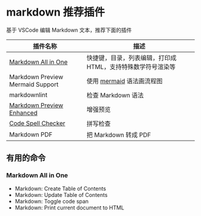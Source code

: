 # markdown 推荐插件

基于 VSCode 编辑 Markdown 文本，推荐下面的插件

| 插件名称 | 描述 |
| --- | --- |
[Markdown All in One](https://marketplace.visualstudio.com/items?itemName=yzhang.markdown-all-in-one) | 快捷键，目录，列表编辑，打印成 HTML，支持特殊数学符号渲染等
Markdown Preview Mermaid Support | 使用 [mermaid](https://mermaidjs.github.io/) 语法画流程图
markdownlint | 检查 Markdown 语法
[Markdown Preview Enhanced](https://marketplace.visualstudio.com/items?itemName=shd101wyy.markdown-preview-enhanced) | 增强预览
[Code Spell Checker](https://marketplace.visualstudio.com/items?itemName=streetsidesoftware.code-spell-checker) | 拼写检查
Markdown PDF | 把 Markdown 转成 PDF

## 有用的命令

### Markdown All in One

- Markdown: Create Table of Contents
- Markdown: Update Table of Contents
- Markdown: Toggle code span
- Markdown: Print current document to HTML